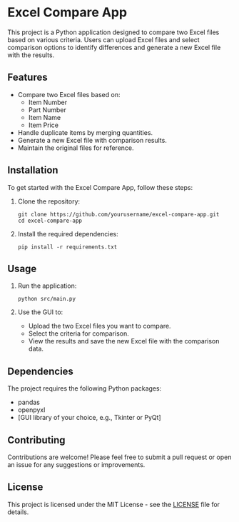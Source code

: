 # Excel Compare App

This project is a Python application designed to compare two Excel files based on various criteria. Users can upload Excel files and select comparison options to identify differences and generate a new Excel file with the results.

## Features

- Compare two Excel files based on:
  - Item Number
  - Part Number
  - Item Name
  - Item Price
- Handle duplicate items by merging quantities.
- Generate a new Excel file with comparison results.
- Maintain the original files for reference.

## Installation

To get started with the Excel Compare App, follow these steps:

1. Clone the repository:
   ```
   git clone https://github.com/yourusername/excel-compare-app.git
   cd excel-compare-app
   ```

2. Install the required dependencies:
   ```
   pip install -r requirements.txt
   ```

## Usage

1. Run the application:
   ```
   python src/main.py
   ```

2. Use the GUI to:
   - Upload the two Excel files you want to compare.
   - Select the criteria for comparison.
   - View the results and save the new Excel file with the comparison data.

## Dependencies

The project requires the following Python packages:
- pandas
- openpyxl
- [GUI library of your choice, e.g., Tkinter or PyQt]

## Contributing

Contributions are welcome! Please feel free to submit a pull request or open an issue for any suggestions or improvements.

## License

This project is licensed under the MIT License - see the [LICENSE](LICENSE) file for details.